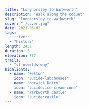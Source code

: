 ```yaml
---
title: "Longhorsley to Warkworth"
description: "Walk along the coquet"
slug: "longhorsley-to-warkworth"
cover: "./cover.jpg"
date: 2021-06-02
tags:
  - "river"
  - "history"
length: 24.8
duration: 5
elevation: 277
trails:
  - "st-oswalds-way"
highlights:
  - name: "Felton"
    icon: "lucide-lab:houses"
  - name: "Morwick Dairy"
    icon: "lucide:ice-cream-cone"
  - name: "Warkworth Castle"
    icon: "lucide:castle"
---
```

